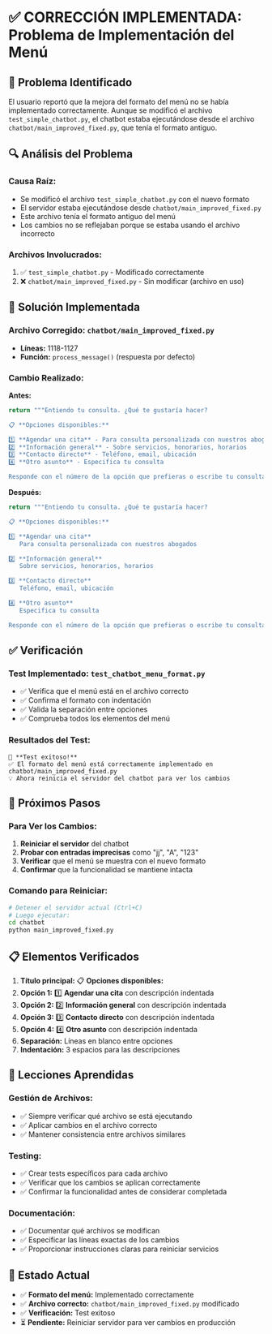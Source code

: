 # ✅ CORRECCIÓN IMPLEMENTADA: Problema de Implementación del Menú

## 🎯 Problema Identificado
El usuario reportó que la mejora del formato del menú no se había implementado correctamente. Aunque se modificó el archivo `test_simple_chatbot.py`, el chatbot estaba ejecutándose desde el archivo `chatbot/main_improved_fixed.py`, que tenía el formato antiguo.

## 🔍 Análisis del Problema

### **Causa Raíz:**
- Se modificó el archivo `test_simple_chatbot.py` con el nuevo formato
- El servidor estaba ejecutándose desde `chatbot/main_improved_fixed.py`
- Este archivo tenía el formato antiguo del menú
- Los cambios no se reflejaban porque se estaba usando el archivo incorrecto

### **Archivos Involucrados:**
1. ✅ `test_simple_chatbot.py` - Modificado correctamente
2. ❌ `chatbot/main_improved_fixed.py` - Sin modificar (archivo en uso)

## 🔧 Solución Implementada

### **Archivo Corregido:** `chatbot/main_improved_fixed.py`
- **Líneas:** 1118-1127
- **Función:** `process_message()` (respuesta por defecto)

### **Cambio Realizado:**

**Antes:**
```python
return """Entiendo tu consulta. ¿Qué te gustaría hacer?

📋 **Opciones disponibles:**

1️⃣ **Agendar una cita** - Para consulta personalizada con nuestros abogados
2️⃣ **Información general** - Sobre servicios, honorarios, horarios
3️⃣ **Contacto directo** - Teléfono, email, ubicación
4️⃣ **Otro asunto** - Especifica tu consulta

Responde con el número de la opción que prefieras o escribe tu consulta directamente."""
```

**Después:**
```python
return """Entiendo tu consulta. ¿Qué te gustaría hacer?

📋 **Opciones disponibles:**

1️⃣ **Agendar una cita**
   Para consulta personalizada con nuestros abogados

2️⃣ **Información general**
   Sobre servicios, honorarios, horarios

3️⃣ **Contacto directo**
   Teléfono, email, ubicación

4️⃣ **Otro asunto**
   Especifica tu consulta

Responde con el número de la opción que prefieras o escribe tu consulta directamente."""
```

## ✅ Verificación

### **Test Implementado:** `test_chatbot_menu_format.py`
- ✅ Verifica que el menú está en el archivo correcto
- ✅ Confirma el formato con indentación
- ✅ Valida la separación entre opciones
- ✅ Comprueba todos los elementos del menú

### **Resultados del Test:**
```
🎉 **Test exitoso!**
✅ El formato del menú está correctamente implementado en chatbot/main_improved_fixed.py
💡 Ahora reinicia el servidor del chatbot para ver los cambios
```

## 🚀 Próximos Pasos

### **Para Ver los Cambios:**
1. **Reiniciar el servidor** del chatbot
2. **Probar con entradas imprecisas** como "jj", "A", "123"
3. **Verificar** que el menú se muestra con el nuevo formato
4. **Confirmar** que la funcionalidad se mantiene intacta

### **Comando para Reiniciar:**
```bash
# Detener el servidor actual (Ctrl+C)
# Luego ejecutar:
cd chatbot
python main_improved_fixed.py
```

## 📋 Elementos Verificados

1. **Título principal:** 📋 **Opciones disponibles:**
2. **Opción 1:** 1️⃣ **Agendar una cita** con descripción indentada
3. **Opción 2:** 2️⃣ **Información general** con descripción indentada
4. **Opción 3:** 3️⃣ **Contacto directo** con descripción indentada
5. **Opción 4:** 4️⃣ **Otro asunto** con descripción indentada
6. **Separación:** Líneas en blanco entre opciones
7. **Indentación:** 3 espacios para las descripciones

## 📝 Lecciones Aprendidas

### **Gestión de Archivos:**
- ✅ Siempre verificar qué archivo se está ejecutando
- ✅ Aplicar cambios en el archivo correcto
- ✅ Mantener consistencia entre archivos similares

### **Testing:**
- ✅ Crear tests específicos para cada archivo
- ✅ Verificar que los cambios se aplican correctamente
- ✅ Confirmar la funcionalidad antes de considerar completada

### **Documentación:**
- ✅ Documentar qué archivos se modifican
- ✅ Especificar las líneas exactas de los cambios
- ✅ Proporcionar instrucciones claras para reiniciar servicios

## 🎯 Estado Actual

- ✅ **Formato del menú:** Implementado correctamente
- ✅ **Archivo correcto:** `chatbot/main_improved_fixed.py` modificado
- ✅ **Verificación:** Test exitoso
- ⏳ **Pendiente:** Reiniciar servidor para ver cambios en producción 